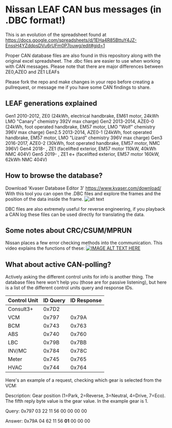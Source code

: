 # Nissan LEAF CAN bus messages (in .DBC format!)

This is an evolution of the spreadsheet found at https://docs.google.com/spreadsheets/d/1EHa4R85BttuY4JZ-EnssH4YZddpsDVu6rUFm0P7ouwg/edit#gid=1

Proper CAN database files are also found in this repository along with the original excel spreadsheet. The .dbc files are easier to use when working with CAN messages. Please note that there are major differences between ZE0,AZEO and ZE1 LEAFs

Please fork the repo and make changes in your repo before creating a pullrequest, or message me if you have some CAN findings to share.

## LEAF generations explained
Gen1 2010-2012, ZE0 (24kWh, electrical handbrake, EM61 motor, 24kWh LMO "Canary" chemistry 392V max charge)
Gen2 2013-2014, AZE0-0 (24kWh, foot operated handbrake, EM57 motor, LMO "Wolf" chemistry 396V max charge)
Gen2.5 2013-2014, AZE0-1 (24kWh, foot operated handbrake, EM57 motor,  LMO "Lizard" chemistry 396V max charge)
Gen3 2016-2017, AZE0-2 (30kWh, foot operated handbrake, EM57 motor, NMC 396V)
Gen4 2018- , ZE1 (facelifted exterior, EM57 motor 110kW, 40kWh NMC 404V)
Gen5 2019- , ZE1 e+ (facelifted exterior, EM57 motor 160kW, 62kWh NMC 404V)

## How to browse the database?

Download 'Kvaser Database Editor 3' https://www.kvaser.com/download/
With this tool you can open the .DBC files and explore the frames and the position of the data inside the frame.
![alt text](https://github.com/dalathegreat/leaf_can_bus_messages/blob/master/DatabaseEditor.PNG)

DBC files are also extremely useful for reverse engineering, if you playback a CAN log these files can be used directly for translating the data.

## Some notes about CRC/CSUM/MPRUN

Nissan places a few error checking methods into the communication. This video explains the functions of these:
[![IMAGE ALT TEXT HERE](https://img.youtube.com/vi/oENNNfy5GSM/0.jpg)](https://www.youtube.com/watch?v=oENNNfy5GSM)

## What about active CAN-polling?

Actively asking the different control units for info is another thing. The database files here won't help you (those are for passive listening), but here is a list of the different control units query and response IDs.

| Control Unit  |    ID Query   |  ID Response  |
| ------------- | ------------- | ------------- |
|   Consult3+   |     0x7D2     |               |
|      VCM      |     0x797     |     0x79A     |
|      BCM      |     0x743     |     0x763     |
|      ABS      |     0x740     |     0x760     |
|      LBC      |     0x79B     |     0x7BB     |
|     INV/MC    |     0x784     |     0x78C     |
|     Meter     |     0x745     |     0x765     |
|     HVAC      |     0x744     |     0x764     |

Here's an example of a request, checking which gear is selected from the VCM:

Description: Gear position (1=Park, 2=Reverse, 3=Neutral, 4=Drive, 7=Eco). The fifth reply byte value is
the gear value. In the example gear is 1.

Query: 0x797 03 22 11 56 00 00 00 00

Answer: 0x79A 04 62 11 56 **01** 00 00 00
